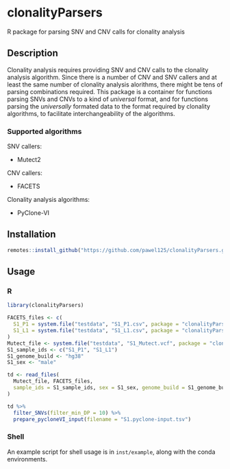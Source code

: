 # clonalityParsers

R package for parsing SNV and CNV calls for clonality analysis

## Description

Clonality analysis requires providing SNV and CNV calls to the clonality analysis
algorithm. Since there is a number of CNV and SNV callers and at least the same number of
clonality analysis alorithms, there might be tens of parsing combinations required.
This package is a container for functions parsing SNVs and CNVs to a kind of *universal* format,
and for functions parsing the *universally* formated data to the format required by
clonality algorithms, to facilitate interchangeability of the algorithms.

### Supported algorithms

SNV callers:

- Mutect2

CNV callers:

- FACETS

Clonality analysis algorithms:

- PyClone-VI

## Installation

```r
remotes::install_github("https://github.com/pawel125/clonalityParsers.git")
```

## Usage

### R

```r
library(clonalityParsers)

FACETS_files <- c(
  S1_P1 = system.file("testdata", "S1_P1.csv", package = "clonalityParsers"),
  S1_L1 = system.file("testdata", "S1_L1.csv", package = "clonalityParsers")
)
Mutect_file <- system.file("testdata", "S1_Mutect.vcf", package = "clonalityParsers")
S1_sample_ids <- c("S1_P1", "S1_L1")
S1_genome_build <- "hg38"
S1_sex <- "male"

td <- read_files(
  Mutect_file, FACETS_files,
  sample_ids = S1_sample_ids, sex = S1_sex, genome_build = S1_genome_build
)

td %>%
  filter_SNVs(filter_min_DP = 10) %>%
  prepare_pycloneVI_input(filename = "S1.pyclone-input.tsv")
```

### Shell

An example script for shell usage is in `inst/example`, along with the conda environments.
